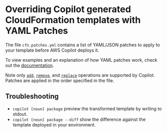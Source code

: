# Overriding Copilot generated CloudFormation templates with YAML Patches

The file `cfn.patches.yml` contains a list of YAML/JSON patches to apply to
your template before AWS Copilot deploys it.

To view examples and an explanation of how YAML patches work, check out the [documentation](https://aws.github.io/copilot-cli/docs/developing/overrides/yamlpatch).

Note only [`add`](https://www.rfc-editor.org/rfc/rfc6902#section-4.1),
[`remove`](https://www.rfc-editor.org/rfc/rfc6902#section-4.2), and
[`replace`](https://www.rfc-editor.org/rfc/rfc6902#section-4.3)
operations are supported by Copilot.
Patches are applied in the order specified in the file.

## Troubleshooting

- `copilot [noun] package` preview the transformed template by writing to stdout.
- `copilot [noun] package --diff` show the difference against the template deployed in your environment.
